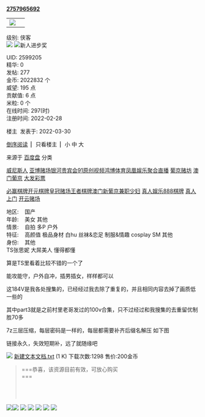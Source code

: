 **[2757965692](https://bbs2023.huidating.com/2048/u.php?action=show&uid=2599205)**

<table><tbody><tr><td><a href="https://bbs2023.huidating.com/2048/u.php?action=show&amp;uid=2599205" target="_blank" id="card_sf_tpc_2599205"><img src="https://bbs2023.huidating.com/2048/images/face/12.gif"></a></td><td><span id="sf_tpc"></span></td></tr></tbody></table>

级别: 侠客  
![](https://bbs2023.huidating.com/2048/images/wind/level/%E5%A4%8D%E4%BB%B6%203.gif) ![](https://bbs2023.huidating.com/2048/hack/medal/image/9.gif "新人进步奖")  

UID: 2599205  
精华: 0  
发帖: 277  
金币: 2022832 个  
威望: 195 点  
贡献值: 6 点  
米粒: 0 个  
在线时间: 297(时)  
注册时间: 2022-02-28  

楼主  发表于: 2022-03-30

[倒序阅读](https://bbs2023.huidating.com/2048/read.php?tid-6018537-ordertype-desc.html "倒序阅读") **┊**  只看楼主 **┊**  小 中 大

来源于 [百度盘](https://bbs2023.huidating.com/2048/thread.php?fid-136-type-447.html) 分类

[威尼斯人](https://bbs2023.huidating.com/htm/b9.htm) [亚博赌场](https://bbs2023.huidating.com/htm/a1.htm)[银河贵宾会](https://bbs2023.huidating.com/htm/b2.htm)[91原创视频](https://bbs2023.huidating.com/htm/b5.htm)[鸿博体育](https://bbs2023.huidating.com/htm/a4.htm)[凤凰娱乐](https://bbs2023.huidating.com/htm/a8.htm)[聚合直播](https://bbs2023.huidating.com/htm/b10.htm) [葡京赌坊](https://bbs2023.huidating.com/htm/sg.htm) [澳门葡京](https://bbs2023.huidating.com/htm/bba.htm) [大发彩票](https://bbs2023.huidating.com/htm/df.htm)

[必赢棋牌](https://bbs2023.huidating.com/htm/a6.htm)[开元棋牌](https://bbs2023.huidating.com/htm/b4.htm)[皇冠赌场](https://bbs2023.huidating.com/htm/a5.htm)[王者棋牌](https://bbs2023.huidating.com/htm/a7.htm)[澳门新葡京](https://bbs2023.huidating.com/htm/a2.htm)[兼职少妇](https://bbs2023.huidating.com/htm/vk.htm) [真人娱乐](https://bbs2023.huidating.com/htm/b1.htm)[888棋牌](https://bbs2023.huidating.com/htm/b3.htm) [真人上门](https://bbs2023.huidating.com/htm/vk.htm) [开云赌场](https://bbs2023.huidating.com/htm/kyy.htm)

地区:    国产  
年龄:    美女 其他  
情景:    自拍 多P 户外  
特征:    高颜值 极品身材 白hu 丝袜&恋足 制服&情趣 cosplay SM 其他  
身份:    其他                                  
TS张思妮 大屌美人 懂得都懂

算是TS里看着比较不错的一个了

能攻能守，户外自冲，插男插女，样样都可以

这184V是我各处搜集的，已经经过我去除了重复的，并且相同内容去掉了画质低一些的

其中part3就是之前村里老哥发过的100v合集，只不过经过和我搜集的去重留优制胜70多

7z三层压缩，每层密码是一样的，每层都需要补齐后缀名解压 如下图

链接永久，失效短期补，远了就随缘吧

 ![](https://bbs2023.huidating.com/2048/images/wind/file/txt.gif) [新建文本文档.txt](https://bbs2023.huidating.com/2048/job.php?action=download&aid=1677240) (1 K) 下载次数:1298 售价:200金币

> \===恭喜，该资源目前有效，可放心购买===                                                                                                                                                                                                                                                                                                                                                                                    

 ![](https://cdn.elsbpic.com/attachfile/Fid_136/136_2599205_f797752a37fa629.jpg)![](https://cdn.elsbpic.com/attachfile/Fid_136/136_2599205_107248028bf249d.jpg) ![](https://cdn.elsbpic.com/attachfile/Fid_136/136_2599205_b8477351b793340.jpg) ![](https://cdn.elsbpic.com/attachfile/Fid_136/136_2599205_7de1ac1bf4ae983.jpg) ![](https://cdn.elsbpic.com/attachfile/Fid_136/136_2599205_86b684f2e14be4b.jpg) ![](https://cdn.elsbpic.com/attachfile/Fid_136/136_2599205_d7a43661ec161f7.jpg) ![](https://cdn.elsbpic.com/attachfile/Fid_136/136_2599205_78c79e2848a4885.jpg)